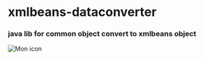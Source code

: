 # xmlbeans-dataconverter

### java lib for common object convert to xmlbeans object

![Mon icon](http://hxiao.top/dolphin.png)